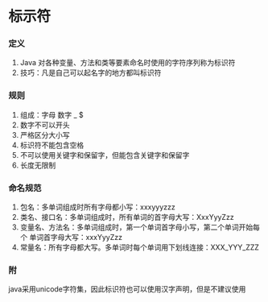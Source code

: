 # 标示符

### 定义

1. Java 对各种变量、方法和类等要素命名时使用的字符序列称为标识符
2. 技巧：凡是自己可以起名字的地方都叫标识符

### 规则

1. 组成：字母     数字      _      $  
2. 数字不可以开头
3. 严格区分大小写
4. 标识符不能包含空格
5. 不可以使用关键字和保留字，但能包含关键字和保留字
6. 长度无限制

### 命名规范

1. 包名：多单词组成时所有字母都小写：xxxyyyzzz 
2. 类名、接口名：多单词组成时，所有单词的首字母大写：XxxYyyZzz 
3. 变量名、方法名：多单词组成时，第一个单词首字母小写，第二个单词开始每个 单词首字母大写：xxxYyyZzz 
4. 常量名：所有字母都大写。多单词时每个单词用下划线连接：XXX_YYY_ZZZ

### 附

java采用unicode字符集，因此标识符也可以使用汉字声明，但是不建议使用